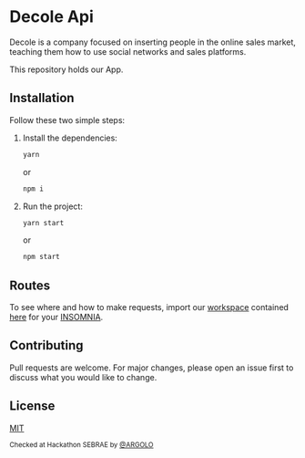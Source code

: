 # Decole Api
Decole is a company focused on inserting people in the online sales market, teaching them how to use social networks and sales platforms.

This repository holds our App.

## Installation

Follow these two simple steps:

1) Install the dependencies:
    ```bash
    yarn
    ```
    or
    ```bash
    npm i
    ```
2) Run the project:
    ```bash
    yarn start
    ```
    or
    ```bash
    npm start
    ```
## Routes
To see where and how to make requests, import our [workspace](https://support.insomnia.rest/article/50-workspaces) contained [here](https://github.com/meiadois/DecoleAPI/blob/master/docs/Workspace.json) for your [INSOMNIA](https://insomnia.rest/).

## Contributing
Pull requests are welcome. For major changes, please open an issue first to discuss what you would like to change.

<!--Please make sure to update tests as appropriate-->

## License
[MIT](https://choosealicense.com/licenses/mit/)

<sub>Checked at Hackathon SEBRAE by [@ARGOLO](https://github.com/argolo)</sub>


